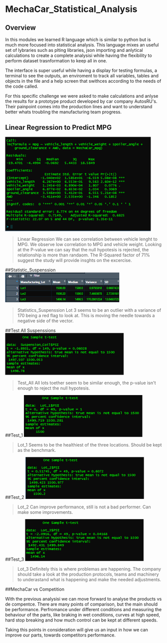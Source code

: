 # MechaCar_Statistical_Analysis

## Overview
In this modules we learned R language which is similar to python but is much more focused into statistical analysis. This language mixes an useful set of lybraries such as plting libraries, json importing and anlytical calculations to create a complete analysisi while having the flexibility to perform dataset trasnformation to keep all in one. 

The interface is super useful while having a display for testing formulas, a terminal to see the outputs, an enviroment to track all variables, tables and objects in the file and a help screen that swithces according to the needs of the code called.

For this specific challenge we were asked to make calculations and anlyse the results for a prototype product developed by car company AutosRU's. Their painpoint comes into the production lines and want to understand better whats troubling the manufacturing team progress. 

## Linear Regression to Predict MPG
![Linear_Regression](https://github.com/dpiedra86/MechaCar_Statistical_Analysis/blob/main/Linear_regression_mpg.png)
>Linear Regression
We can see correlation between vehicle lenght to MPG. 
We observe low correlation to MPG and vehicle weight.
Looking at the P-value we can say that the null hypotesis is rejected, the relationship is more than randaom. 
The R-Squared factor of 71% suggest the study  will provide insghts on the excercise.

##Statistic_Suspenssion
![Statistic_Suspenssion](https://github.com/dpiedra86/MechaCar_Statistical_Analysis/blob/main/Statistics_Supenssion_Coil.png)
>Statistics_Suspenssion
Lot 3 seems to be an outlier with a variance of 170 being a red flag to look at. 
This is moving the needle towards a negative side of the vector. 

##Test All Suspenssions
![Suspenssions](https://github.com/dpiedra86/MechaCar_Statistical_Analysis/blob/main/Test_Supenssion_ALL.png)
>Test_All
All lots toether seem to be similar enough, the p-value isn't enough to reject the null hypotesis. 


##Test_1
![Test_1](https://github.com/dpiedra86/MechaCar_Statistical_Analysis/blob/main/Test_Supenssion_Lot1.png)
>Lot_1
Seems to be the healthiest of the three locations. Should be kept as the benchmark.

##Test_2
![Test_2](https://github.com/dpiedra86/MechaCar_Statistical_Analysis/blob/main/Test_Supenssion_Lot2.png)
>Lot_2
Can improve performance, still is not a bad performer. Can make some improvements. 

##Test_3
![Test_3](https://github.com/dpiedra86/MechaCar_Statistical_Analysis/blob/main/Test_Supenssion_Lot3.png)
>Lot_3
Definitely this is where problemas are happening. The company should take a look at the production protocols, teams and machinery to underastand what is happening and make the needed adjustments. 

##MechaCar vs Competition

With the previous analysisi we can move forward to analyse the products vs de compentce. 
There are many points of comparison, but the main should be performance. 
Perfromance under different conditions and measuring the behaviour of the parts, like braking in wet conditions, curves at high speed, hard stop breaking and how much control can be kept at different speeds.

Taking this points in consideration will give us an input in how we can improve our parts, towards competitors performance. 
